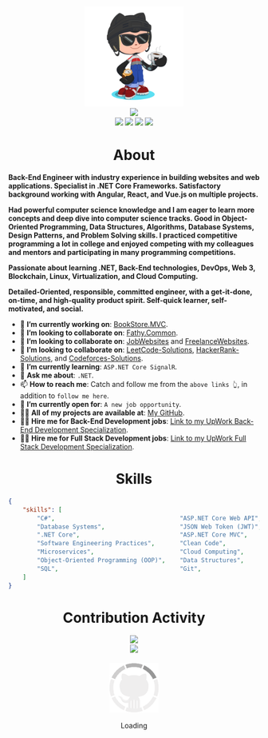 <div align="center">
    <img src="GitHub.png" height="200" />
</div>
<div align="center">
    <img src="https://readme-typing-svg.herokuapp.com?color=%236FDA44&size=32&center=true&vCenter=true&width=600&height=50&lines=Hi+👋,+I'm+Fathy;Software+Engineer;Freelancer;Open-Source+Enthusiast" />
</div>
<div align="center">
    <a href="https://www.linkedin.com/in/ahmedfathydev/"><img src="https://img.shields.io/badge/Linkedin-0077b5?style=flat&logo=linkedin" /></a>
    <a href="https://www.upwork.com/freelancers/~0121ca7f3563e57c0b"><img src="https://img.shields.io/badge/Upwork-494949?style=flat&logo=upwork" /></a>
    <a href="https://stackoverflow.com/users/11837259/ahmed-fathy"><img src="https://img.shields.io/badge/Stack Overflow-f48024?style=flat&logo=stackoverflow&logoColor=white" /></a>
    <a href="https://t.me/ahmedfathydev"><img src="https://img.shields.io/badge/Telegram-0088cc?style=flat&logo=telegram" /></a>
</div>

<h1 align="center">About</h1>

**Back-End Engineer with industry experience in building websites and web applications. Specialist in .NET Core Frameworks. Satisfactory background working with Angular, React, and Vue.js on multiple projects.**

**Had powerful computer science knowledge and I am eager to learn more concepts and deep dive into computer science tracks. Good in Object-Oriented Programming, Data Structures, Algorithms, Database Systems, Design Patterns, and Problem Solving skills. I practiced competitive programming a lot in college and enjoyed competing with my colleagues and mentors and participating in many programming competitions.**

**Passionate about learning .NET, Back-End technologies, DevOps, Web 3, Blockchain, Linux, Virtualization, and Cloud Computing.**

**Detailed-Oriented, responsible, committed engineer, with a get-it-done, on-time, and high-quality product spirit. Self-quick learner, self-motivated, and social.**

* 🔭 **I’m currently working on**: [BookStore.MVC](https://github.com/AhmedFathyDev/BookStore.MVC).
* 🔭 **I’m looking to collaborate on**: [Fathy.Common](https://github.com/AhmedFathyDev/Fathy.Common).
* 🔭 **I’m looking to collaborate on**: [JobWebsites](https://gist.github.com/AhmedFathyDev/950f28910c9a3804c8d39d8d5f042916) and [FreelanceWebsites](https://gist.github.com/AhmedFathyDev/0861a0a926bfd5c1b0e85dd827c1efe9).
* 🔭 **I’m looking to collaborate on**: [LeetCode-Solutions](https://github.com/AhmedFathyDev/LeetCode-Solutions), [HackerRank-Solutions](https://github.com/AhmedFathyDev/HackerRank-Solutions), and [Codeforces-Solutions](https://github.com/AhmedFathyDev/Codeforces-Solutions).
* 🌱 **I’m currently learning**: `ASP.NET Core SignalR`.
* 💬 **Ask me about**: `.NET`.
* 📫 **How to reach me**: Catch and follow me from the `above links 👆`, in addition to `follow me here`.
* 🤔 **I’m currently open for**: `A new job opportunity`.
* 👨‍💻 **All of my projects are available at**: [My GitHub](https://github.com/AhmedFathyDev?tab=repositories).
* 👨‍💻 **Hire me for Back-End Development jobs**: [Link to my UpWork Back-End Development Specialization](https://www.upwork.com/freelancers/~0121ca7f3563e57c0b?s=1110580748673863680).
* 👨‍💻 **Hire me for Full Stack Development jobs**: [Link to my UpWork Full Stack Development Specialization](https://www.upwork.com/freelancers/~0121ca7f3563e57c0b?s=1110580755107926016).


<h1 align="center">Skills</h1>

```json
{
    "skills": [
        "C#",                                   "ASP.NET Core Web API",     "Entity Framework Core",
        "Database Systems",                     "JSON Web Token (JWT)",     "Language Integrated Query (LINQ)",
        ".NET Core",                            "ASP.NET Core MVC",         "Microsoft Azure",
        "Software Engineering Practices",       "Clean Code",               "Unit Testing",
        "Microservices",                        "Cloud Computing",          "Problem Solving",
        "Object-Oriented Programming (OOP)",    "Data Structures",          "Algorithms",
        "SQL",                                  "Git",                      "Unix / Linux"
    ]
}
```

<div align="center">
    <h1>Contribution Activity</h1>
    <img src="https://github-readme-stats.vercel.app/api?username=ahmedfathydev&title_color=6FDA44&text_color=FFFFFF&show_icons=true&icon_color=6FDA44&include_all_commits=true&count_private=true&theme=dark" height="200" />
    <br>
    <img src="https://github-readme-streak-stats.herokuapp.com/?user=AhmedFathyDev&theme=dark&date_format=j%20M%5B%20Y%5D&currStreakLabel=6FDA44&fire=6FDA44&ring=6FDA44" height="200" />
    <br>
    <br>
</div>
<div align="center">
    <img src="GitHub.gif" height="100" />
    <p>Loading</p>
</div>